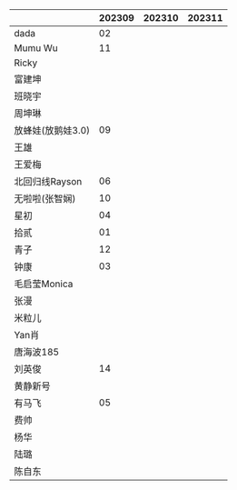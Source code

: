 |                   | 202309 | 202310 | 202311 |
| ----------------- | ------ | ------ | ------ |
| dada              |   02     |        |        |
| Mumu Wu           |   11     |        |        |
| Ricky       |        |        |        |
| 富建坤         |        |        |        |
| 班晓宇            |        |        |        |
| 周坤琳            |        |        |        |
| 放蜂娃(放鹅娃3.0) |   09     |        |        |
| 王雄              |        |        |        |
| 王爱梅            |        |        |        |
| 北回归线Rayson |    06    |        |        |
| 无啦啦(张智娴)     |   10     |        |        |
| 星初          |   04    |        |        |
| 拾贰              |    01    |        |        |
| 青子              |   12    |        |        |
| 钟康              |  03      |        |        |
| 毛启莹Monica      |        |        |        |
| 张漫            |        |        |        |
| 米粒儿            |        |        |        |
| Yan肖        |        |        |        |
| 唐海波185      |        |        |        |
| 刘英俊            | 14 |        |        |
| 黄静新号 |  |  |  |
| 有马飞 | 05 |  |  |
| 费帅 |  |  |  |
| 杨华 |  |  |  |
| 陆璐 |  |  |  |
| 陈自东 |  |  |  |